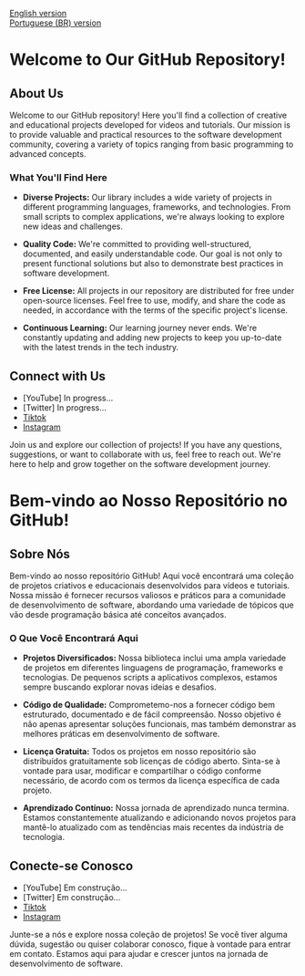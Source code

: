 [English version](#english)<br>
[Portuguese (BR) version](#brversion)

<a id="english"></a>
# Welcome to Our GitHub Repository!

## About Us

Welcome to our GitHub repository! Here you'll find a collection of creative and educational projects developed for videos and tutorials. Our mission is to provide valuable and practical resources to the software development community, covering a variety of topics ranging from basic programming to advanced concepts.

### What You'll Find Here

- **Diverse Projects:** Our library includes a wide variety of projects in different programming languages, frameworks, and technologies. From small scripts to complex applications, we're always looking to explore new ideas and challenges.

- **Quality Code:** We're committed to providing well-structured, documented, and easily understandable code. Our goal is not only to present functional solutions but also to demonstrate best practices in software development.

- **Free License:** All projects in our repository are distributed for free under open-source licenses. Feel free to use, modify, and share the code as needed, in accordance with the terms of the specific project's license.

- **Continuous Learning:** Our learning journey never ends. We're constantly updating and adding new projects to keep you up-to-date with the latest trends in the tech industry.

## Connect with Us

- [YouTube] In progress...
- [Twitter] In progress...
- [Tiktok]([https://www.facebook.com/your_facebook_page](https://www.tiktok.com/@devhorizon))
- [Instagram](https://www.instagram.com/devhorizonof/)

Join us and explore our collection of projects! If you have any questions, suggestions, or want to collaborate with us, feel free to reach out. We're here to help and grow together on the software development journey.


<a id="brversion"></a>
# Bem-vindo ao Nosso Repositório no GitHub!

## Sobre Nós

Bem-vindo ao nosso repositório GitHub! Aqui você encontrará uma coleção de projetos criativos e educacionais desenvolvidos para vídeos e tutoriais. Nossa missão é fornecer recursos valiosos e práticos para a comunidade de desenvolvimento de software, abordando uma variedade de tópicos que vão desde programação básica até conceitos avançados.

### O Que Você Encontrará Aqui

- **Projetos Diversificados:** Nossa biblioteca inclui uma ampla variedade de projetos em diferentes linguagens de programação, frameworks e tecnologias. De pequenos scripts a aplicativos complexos, estamos sempre buscando explorar novas ideias e desafios.

- **Código de Qualidade:** Comprometemo-nos a fornecer código bem estruturado, documentado e de fácil compreensão. Nosso objetivo é não apenas apresentar soluções funcionais, mas também demonstrar as melhores práticas em desenvolvimento de software.

- **Licença Gratuita:** Todos os projetos em nosso repositório são distribuídos gratuitamente sob licenças de código aberto. Sinta-se à vontade para usar, modificar e compartilhar o código conforme necessário, de acordo com os termos da licença específica de cada projeto.

- **Aprendizado Contínuo:** Nossa jornada de aprendizado nunca termina. Estamos constantemente atualizando e adicionando novos projetos para mantê-lo atualizado com as tendências mais recentes da indústria de tecnologia.

## Conecte-se Conosco

- [YouTube] Em construção...
- [Twitter] Em construção...
- [Tiktok]([https://www.facebook.com/your_facebook_page](https://www.tiktok.com/@devhorizon))
- [Instagram](https://www.instagram.com/devhorizonof/)

Junte-se a nós e explore nossa coleção de projetos! Se você tiver alguma dúvida, sugestão ou quiser colaborar conosco, fique à vontade para entrar em contato. Estamos aqui para ajudar e crescer juntos na jornada de desenvolvimento de software.
